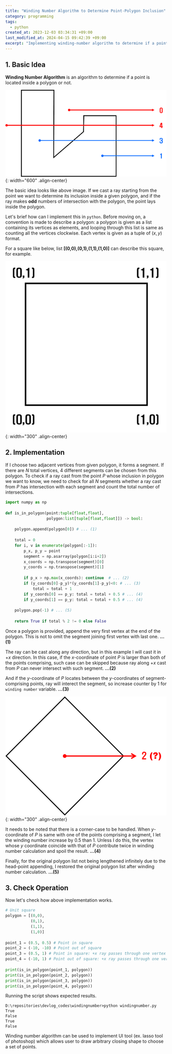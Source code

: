 ```yaml
---
title: "Winding Number Algorithm to Determine Point-Polygon Inclusion"
category: programming
tags:
  - python
created_at: 2023-12-03 03:34:31 +09:00
last_modified_at: 2024-04-15 09:42:39 +09:00
excerpt: "Implementing winding-number algorithm to determine if a point is placed inside a polygon"
---
```


## 1. Basic Idea

**Winding Number Algorithm** is an algorithm to determine if a point is located inside a polygon or not.

![](/assets/images/20231203-winding-number-algorithm.png){: width="600" .align-center}

The basic idea looks like above image.  If we cast a ray starting from the point we want to determine its inclusion inside a given polygon, and if the ray makes **odd** numbers of intersection with the polygon, the point lays inside the polygon.

Let's brief how can I implement this in `python`.  Before moving on, a convention is made to describe a polygon: a polygon is given as a list containing its vertices as elements, and looping through this list is same as counting all the vertices clockwise.  Each vertex is given as a tuple of $(x, y)$  format.

For a square like below,  list **[(0,0),(0,1),(1,1),(1,0)]** can describe this square, for example.

![](/assets/images/20231203-square-example.png){: width="300" .align-center}

## 2. Implementation

If I choose two adjacent vertices from given polygon, it forms a segment.  If there are $N$ total vertices, 4 different segments can be chosen from this polygon.  To check if a ray cast from the point $P$ whose inclusion in polygon we want to know, we need to check for all $N$ segments whether a ray cast from $P$ has intersection with each segment and count the total number of intersections. 

```python
import numpy as np

def is_in_polygon(point:tuple[float,float],
                  polygon:list[tuple[float,float]]) -> bool:

    polygon.append(polygon[0]) # ... (1)

    total = 0
    for i, v in enumerate(polygon[:-1]):
        p_x, p_y = point
        segment = np.asarray(polygon[i:i+2])
        x_coords = np.transpose(segment)[0]
        y_coords = np.transpose(segment)[1]

        if p_x > np.max(x_coords): continue  # ... (2)
        if (y_coords[0]-p_y)*(y_coords[1]-p_y)<0: # ... (3)
            total = total + 1
        if y_coords[0] == p_y: total = total + 0.5 # ... (4)
        if y_coords[1] == p_y: total = total + 0.5 # ... (4)

    polygon.pop(-1) # ... (5)

    return True if total % 2 != 0 else False
```

Once a polygon is provided, append the very first vertex at the end of the polygon.  This is not to omit the segment joining first vertex with last one. **...(1)**

The ray can be cast along any direction, but in this example I will cast it in $+x$ direction.  In this case, if the $x$-coordinate of point $P$ is larger than both of the points comprising, such case can be skipped because ray along $+x$ cast from $P$ can never intersect with such segment. **...(2)**

And if the $y$-coordinate of $P$ locates between the $y$-coordinates of segment-comprising points, ray will interect the segment, so increase counter by 1 for `winding number` variable. **...(3)**

![](/assets/images/20231203-square-cornercase.png){: width="300" .align-center}

It needs to be noted that there is a corner-case to be handled.  When $y$-coordinate of $P$ is same with one of the points comprising a segment, I let the winding number increase by 0.5 than 1.  Unless I do this, the vertex whose $y$ coordinate coincide with that of $P$ contribute twice in winding number calculation and spoil the result. **...(4)**

Finally, for the original polygon list not being lengthened infinitely due to the head-point appending, I restored the original polygon list after winding number calculation. **...(5)**

## 3. Check Operation

Now let's check how above implementation works.

```python
# Unit square
polygon = [(0,0),
           (0,1),
           (1,1),
           (1,0)]

point_1 = (0.5, 0.5) # Point in square
point_2 = (-10, -10) # Point out of square
point_3 = (0.5, 1) # Point in square: +x ray passes through one vertex
point_4 = (-10, 1) # Point out of square: +x ray passes through one vertex

print(is_in_polygon(point_1, polygon))
print(is_in_polygon(point_2, polygon))
print(is_in_polygon(point_3, polygon))
print(is_in_polygon(point_4, polygon))
```

Running the script shows expected results.

```
D:\repositories\devlog_codes\windingnumber>python windingnumber.py
True
False
True
False
```

Winding number algorithm can be used to implement UI tool (ex. lasso tool of photoshop) which allows user to draw arbitrary closing shape to choose a set of points.
